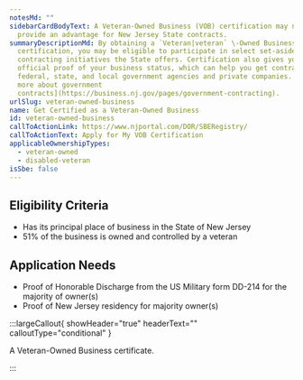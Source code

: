 ```yaml
---
notesMd: ""
sidebarCardBodyText: A Veteran-Owned Business (VOB) certification may not
  provide an advantage for New Jersey State contracts.
summaryDescriptionMd: By obtaining a `Veteran|veteran` \-Owned Business (VOB)
  certification, you may be eligible to participate in select set-aside
  contracting initiatives the State offers. Certification also gives you
  official proof of your business status, which can help you get contracts with
  federal, state, and local government agencies and private companies. [Learn
  more about government
  contracts](https://business.nj.gov/pages/government-contracting).
urlSlug: veteran-owned-business
name: Get Certified as a Veteran-Owned Business
id: veteran-owned-business
callToActionLink: https://www.njportal.com/DOR/SBERegistry/
callToActionText: Apply for My VOB Certification
applicableOwnershipTypes:
  - veteran-owned
  - disabled-veteran
isSbe: false
---
```


## Eligibility Criteria

- Has its principal place of business in the State of New Jersey
- 51% of the business is owned and controlled by a veteran

## Application Needs

- Proof of Honorable Discharge from the US Military form DD-214 for the majority of owner(s)
- Proof of New Jersey residency for majority owner(s)

:::largeCallout{ showHeader="true" headerText="" calloutType="conditional" }

A Veteran-Owned Business certificate.

:::
